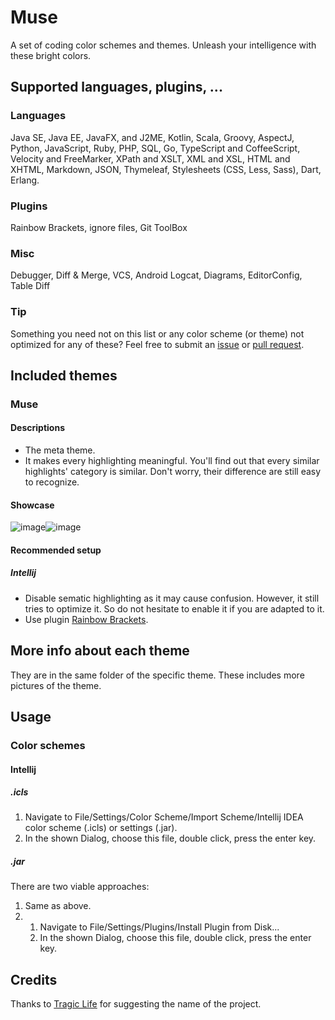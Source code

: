 # Muse
A set of coding color schemes and themes. Unleash your intelligence with these bright colors.
## Supported languages, plugins, ...
### Languages
Java SE, Java EE, JavaFX, and J2ME, Kotlin, Scala, Groovy, AspectJ, Python, JavaScript, Ruby, PHP, SQL, Go, TypeScript and CoffeeScript, Velocity and FreeMarker, XPath and XSLT, XML and XSL, HTML and XHTML, Markdown, JSON, Thymeleaf, Stylesheets (CSS, Less, Sass), Dart, Erlang.
### Plugins
Rainbow Brackets, ignore files, Git ToolBox
### Misc
Debugger, Diff & Merge, VCS, Android Logcat, Diagrams, EditorConfig, Table Diff
### Tip
Something you need not on this list or any color scheme (or theme) not optimized for any of these? Feel free to submit an [issue](https://github.com/fakeinc/muse/issues/new) or [pull request](https://github.com/fakeinc/muse/compare).
## Included themes
### Muse
#### Descriptions
* The meta theme.
* It makes every highlighting meaningful. You'll find out that every similar highlights' category is similar. Don't worry, their difference are still easy to recognize.
#### Showcase
![image](https://user-images.githubusercontent.com/30282312/58776568-4a076580-8599-11e9-9ad2-3eeb70c433e9.png)![image](https://user-images.githubusercontent.com/30282312/58776624-6dcaab80-8599-11e9-8fe7-61eb6090d5c1.png)
#### Recommended setup
##### Intellij
* Disable sematic highlighting as it may cause confusion. However, it still tries to optimize it. So do not hesitate to enable it if you are adapted to it.
* Use plugin [Rainbow Brackets](https://plugins.jetbrains.com/plugin/10080-rainbow-brackets).
## More info about each theme
They are in the same folder of the specific theme.
These includes more pictures of the theme.
## Usage
### Color schemes
#### Intellij
##### .icls
1. Navigate to <span title="You can use keyboard shortcut 'Ctrl + Alt + S' if you want.">File/Settings/</span>Color Scheme/<span title="It's in the 'Settings' button">Import Scheme/</span>Intellij IDEA color scheme (.icls) or settings (.jar).
2. In the shown Dialog, choose this file, double click, press the enter key.
##### .jar
There are two viable approaches:
1. Same as above.
2. 1. Navigate to <span title="You can use keyboard shortcut 'Ctrl + Alt + S' if you want.">File/Settings/</span>Plugins/<span title="It's in the 'Settings' button">Install Plugin from Disk...
   2. In the shown Dialog, choose this file, double click, press the enter key.
## Credits
Thanks to [Tragic Life](https://github.com/TragicLifeHu) for suggesting the name of the project.
